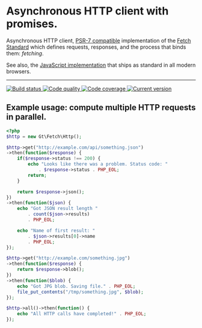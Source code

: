 # Asynchronous HTTP client with promises.

Asynchronous HTTP client, [PSR-7 compatible][psr-7] implementation of the [Fetch Standard][fetch-standard] which defines requests, responses, and the process that binds them: _fetching_.

See also, the [JavaScript implementation][fetch-js] that ships as standard in all modern browsers.

***

<a href="https://circleci.com/gh/PhpGt/Fetch" target="_blank">
    <img src="https://img.shields.io/circleci/project/PhpGt/Fetch/master.svg?style=flat-square" alt="Build status" />
</a>
<a href="https://scrutinizer-ci.com/g/PhpGt/Fetch" target="_blank">
    <img src="https://img.shields.io/scrutinizer/g/PhpGt/Fetch/master.svg?style=flat-square" alt="Code quality" />
</a>
<a href="https://scrutinizer-ci.com/g/PhpGt/Fetch" target="_blank">
    <img src="https://img.shields.io/scrutinizer/coverage/g/PhpGt/Fetch/master.svg?style=flat-square" alt="Code coverage" />
</a>
<a href="https://packagist.org/packages/PhpGt/Fetch" target="_blank">
    <img src="https://img.shields.io/packagist/v/PhpGt/Fetch.svg?style=flat-square" alt="Current version" />
</a>

## Example usage: compute multiple HTTP requests in parallel.

```php
<?php
$http = new Gt\Fetch\Http();

$http->get("http://example.com/api/something.json")
->then(function($response) {
	if($response->status !== 200) {
		echo "Looks like there was a problem. Status code: "
			. $response->status . PHP_EOL;
		return;
	}

    return $response->json();
})
->then(function($json) {
    echo "Got JSON result length "
    	. count($json->results)
    	. PHP_EOL;

    echo "Name of first result: "
    	. $json->results[0]->name
    	. PHP_EOL;
});

$http->get("http://example.com/something.jpg")
->then(function($response) {
    return $response->blob();
})
->then(function($blob) {
    echo "Got JPG blob. Saving file." . PHP_EOL;
    file_put_contents("/tmp/something.jpg", $blob);
});

$http->all()->then(function() {
    echo "All HTTP calls have completed!" . PHP_EOL;
});
```

[psr-7]: http://www.php-fig.org/psr/psr-7/
[fetch-standard]: https://fetch.spec.whatwg.org/
[fetch-js]: https://developer.mozilla.org/en/docs/Web/API/Fetch_API
